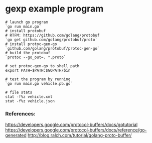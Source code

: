 
# gexp example program

```
# launch go program
`go run main.go`
# install protobuf
# RTFM: https://github.com/golang/protobuf
`go get github.com/golang/protobuf/proto`
# install protoc-gen-go
`github.com/golang/protobuf/protoc-gen-go`
# build the protobuf
`protoc --go_out=. *.proto`

# set protoc-gen-go to shell path
export PATH=$PATH:$GOPATH/bin

# test the program by running
`go run main.go vehicle.pb.go`

# file stats
stat -f%z vehicle.xml
stat -f%z vehicle.json
```


### References: 
https://developers.google.com/protocol-buffers/docs/gotutorial
https://developers.google.com/protocol-buffers/docs/reference/go-generated
http://blog.ralch.com/tutorial/golang-proto-buffer/

